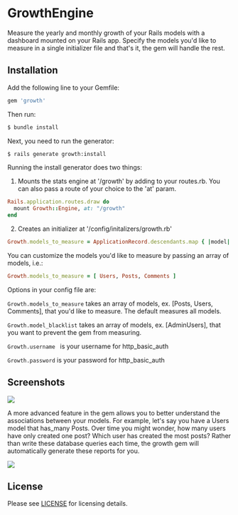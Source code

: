 # GrowthEngine
Measure the yearly and monthly growth of your Rails models with a dashboard mounted on your Rails app.  Specify the models you'd like to measure in a single initializer file and that's it, the gem will handle the rest.

## Installation
Add the following line to your Gemfile:
```ruby
gem 'growth'
```

Then run:
```bash
$ bundle install
```

Next, you need to run the generator:
```bash
$ rails generate growth:install
```

Running the install generator does two things:

1. Mounts the stats engine at '/growth' by adding to your routes.rb.  You can also pass a route of your choice to the 'at' param.

```ruby
Rails.application.routes.draw do
  mount Growth::Engine, at: "/growth"
end
```

2. Creates an initializer at '/config/initalizers/growth.rb'

```ruby
Growth.models_to_measure = ApplicationRecord.descendants.map { |model| model.to_s }
```

You can customize the models you'd like to measure by passing an array of models, i.e.:

```ruby
Growth.models_to_measure = [ Users, Posts, Comments ]
```

Options in your config file are:

```Growth.models_to_measure``` takes an array of models, ex. [Posts, Users, Comments], that you'd like to measure.  The default measures all models.

```Growth.model_blacklist``` takes an array of models, ex. [AdminUsers], that you want to prevent the gem from measuring.

```Growth.username ``` is your username for http_basic_auth

```Growth.password``` is your password for http_basic_auth

## Screenshots

<img src="https://github.com/VibrantLight/growth/blob/master/examples/growth.png" style="max-width:100%;">

A more advanced feature in the gem allows you to better understand the associations between your models.  For example, let's say you have a Users model that has_many Posts.  Over time you might wonder, how many users have only created one post?  Which user has created the most posts?  Rather than write these database queries each time, the growth gem will automatically generate these reports for you.

<img src="https://github.com/VibrantLight/growth/blob/master/examples/associations.png" style="max-width:100%;">

## License
Please see <a href="https://github.com/VibrantLight/growth/blob/master/LICENSE">LICENSE</a> for licensing details.